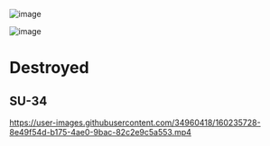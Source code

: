 ![image](https://user-images.githubusercontent.com/34960418/160235615-b1818067-0569-4042-a616-056d6d619133.png)

![image](https://user-images.githubusercontent.com/34960418/160235780-7a602925-c6b3-45f7-a3a8-f9058d21e3c7.png)


# Destroyed

## SU-34

https://user-images.githubusercontent.com/34960418/160235728-8e49f54d-b175-4ae0-9bac-82c2e9c5a553.mp4

